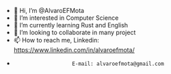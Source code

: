 - 👋 Hi, I’m @AlvaroEFMota
- 👀 I’m interested in Computer Science
- 🌱 I’m currently learning Rust and English
- 💞️ I’m looking to collaborate in many project
- 📫 How to reach me, Linkedin: https://www.linkedin.com/in/alvaroefmota/
-                        E-mail: alvaroefmota@gmail.com

<!---
AlvaroEFMota/AlvaroEFMota is a ✨ special ✨ repository because its `README.md` (this file) appears on your GitHub profile.
You can click the Preview link to take a look at your changes.
--->

